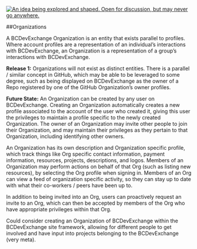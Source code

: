 <a rel="research" href="https://github.com/BCDevExchange/docs/wiki/Project-States"><img alt="An idea being explored and shaped. Open for discussion, but may never go anywhere." style="border-width:0" src="https://img.shields.io/badge/BCDevExchange-Research-red.svg" title="An idea being explored and shaped. Open for discussion, but may never go anywhere." /></a>

##Organizations

A BCDevExchange Organization is an entity that exists parallel to profiles. Where account profiles are a representation of an individual’s interactions with BCDevExchange, an Organization is a representation of a group’s interactions with BCDevExchange.
 
**Release 1:** Organizations will not exist as distinct entities. There is a parallel / similar concept in GitHub, which may be able to be leveraged to some degree, such as being displayed on BCDevExchange as the owner of a Repo registered by one of the GitHub Organization’s owner profiles.

**Future State:** An Organization can be created by any user on BCDevExchange. Creating an Organization automatically creates a new profile associated to the account of the user who created it, giving this user the privileges to maintain a profile specific to the newly created Organization. The owner of an Organization may invite other people to join their Organization, and may maintain their privileges as they pertain to that Organization, including identifying other owners. 

An Organization has its own description and Organization specific profile, which track things like Org specific contact information, payment information, resources, projects, descriptions, and logos. Members of an Organization may perform actions on behalf of that Org (such as listing new resources), by selecting the Org profile when signing in. Members of an Org can view a feed of organization specific activity, so they can stay up to date with what their co-workers / peers have been up to. 

In addition to being invited into an Org, users can proactively request an invite to an Org, which can then be accepted by members of the Org who have appropriate privileges within that Org.

Could consider creating an Organization of BCDevExchange within the BCDevExchange site framework, allowing for different people to get involved and have input into projects belonging to the BCDevExchange (very meta).
